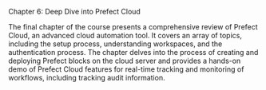 Chapter 6: Deep Dive into Prefect Cloud

The final chapter of the course presents a comprehensive review of Prefect Cloud, an advanced cloud automation tool. It covers an array of topics, including the setup process, understanding workspaces, and the authentication process. The chapter delves into the process of creating and deploying Prefect blocks on the cloud server and provides a hands-on demo of Prefect Cloud features for real-time tracking and monitoring of workflows, including tracking audit information.